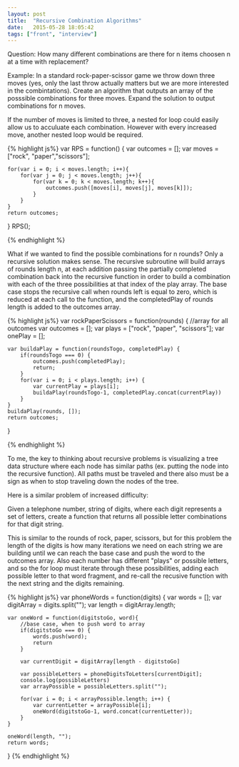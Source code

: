 ```yaml
---
layout: post
title:  "Recursive Combination Algorithms"
date:   2015-05-28 18:05:42
tags: ["front", "interview"]
---
```


Question: How many different combinations are there for n items choosen n at a time with replacement?

Example: In a standard rock-paper-scissor game we throw down three moves (yes, only the last throw actually matters but we are more interested in the combintations). Create an algorithm that outputs an array of the posssible combinations for three moves. Expand the solution to output combinations for n moves.

If the number of moves is limited to three, a nested for loop could easily allow us to acculuate each combination. However with every increased move, another nested loop would be required.


{% highlight js%}
var RPS = function() {
    var outcomes = [];
    var moves = ["rock", "paper","scissors"];

    for(var i = 0; i < moves.length; i++){
        for(var j = 0; j < moves.length; j++){
            for(var k = 0; k < moves.length; k++){
                outcomes.push([moves[i], moves[j], moves[k]]);
            }
        }
    }
    return outcomes;
}
RPS();

{% endhighlight %}

What if we wanted to find the possible combinations for n rounds? Only a recursive solution makes sense. The recursive subroutine will build arrays of rounds length n, at each addition passing the partially completed combination back into the recursive function in order to build a combination with each of the three possibilities at that index of the play array. The base case stops the recursive call when rounds left is equal to zero, which is reduced at each call to the function, and the completedPlay of rounds length is added to the outcomes array.

{% highlight js%}
var rockPaperScissors = function(rounds) {
    //array for all outcomes
    var outcomes = [];
    var plays = ["rock", "paper", "scissors"];
    var onePlay = [];

    var buildaPlay = function(roundsTogo, completedPlay) {
        if(roundsTogo === 0) {
            outcomes.push(completedPlay);
            return;
        }
        for(var i = 0; i < plays.length; i++) {
            var currentPlay = plays[i];
            buildaPlay(roundsTogo-1, completedPlay.concat(currentPlay))
        }
    }
    buildaPlay(rounds, []);
    return outcomes;

}

{% endhighlight %}

To me, the key to thinking about recursive problems is visualizing a tree data structure where each node has similar paths (ex. putting the node into the recursive function). All paths must be traveled and there also must be a sign as when to stop traveling down the nodes of the tree.

Here is a similar problem of increased difficulty:

Given a telephone number, string of digits, where each digit represents a set of letters, create a function that returns all possible letter combinations for that digit string.

This is similar to the rounds of rock, paper, scissors, but for this problem the length of the digits is how many iterations we need on each string we are building until we can reach the base case and push the word to the outcomes array. Also each number has different "plays" or possible letters, and so the for loop must iterate through these possibilities, adding each possible letter to that word fragment, and re-call the recusive function with the next string and the digits remaining.

{% highlight js%}
var phoneWords = function(digits) {
    var words = [];
    var digitArray = digits.split("");
    var length = digitArray.length;


    var oneWord = function(digitstoGo, word){
        //base case, when to push word to array
        if(digitstoGo === 0) {
            words.push(word);
            return
        }

        var currentDigit = digitArray[length - digitstoGo]

        var possibleLetters = phoneDigitsToLetters[currentDigit];
        console.log(possibleLetters)
        var arrayPossible = possibleLetters.split("");

        for(var i = 0; i < arrayPossible.length; i++) {
            var currentLetter = arrayPossible[i];
            oneWord(digitstoGo-1, word.concat(currentLetter));
        }
    }

    oneWord(length, "");
    return words;

}
{% endhighlight %}






